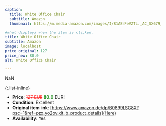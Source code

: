 ```yaml
---
caption:
  title: White Office Chair
  subtitle: Amazon
  thumbnail: https://m.media-amazon.com/images/I/81AEnFeVZTL._AC_SX679_.jpg
  
#what displays when the item is clicked:
title: White Office Chair
subtitle: Amazon
image: localhost
price_original: 127
price_new: 80.0
alt: White Office Chair

---
```

NaN

{:.list-inline} 
- **Price**: <span style="color:red"><del>127 EUR</del></span> <span style="color:green">**80.0**</span> EUR!
- **Condition**: Excellent
- **Original item link**: [https://www.amazon.de/dp/B0899LSG8X?psc=1&ref=ppx_yo2ov_dt_b_product_details](Here)
- **Availability**: Yes
